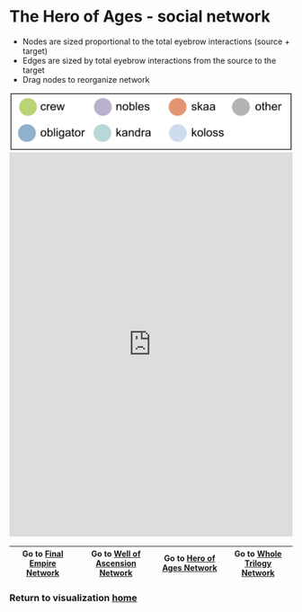 # The Hero of Ages - social network

* Nodes are sized proportional to the total eyebrow interactions (source + target)
* Edges are sized by total eyebrow interactions from the source to the target
* Drag nodes to reorganize network

<img src="ha_network_legend.png" alt="legend" width="600"/>

<iframe width="100%" height="684" frameborder="0"
  src="https://observablehq.com/embed/ea523a627b98997b?cell=ha_chart"></iframe>


| Go to [Final Empire Network](fe_net.html) | Go to [Well of Ascension Network](wa_net.html) | Go to [Hero of Ages Network](ha_net.html)| Go to [Whole Trilogy Network](mb_net.html)
| :---:|:----:|:---: |:---: |


### Return to visualization [home](../index.md)